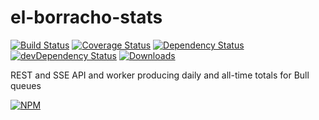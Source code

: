 # el-borracho-stats

[![Build Status][ci-master]][travis-ci]
[![Coverage Status][coverage-master]][coveralls]
[![Dependency Status][dependency]][david]
[![devDependency Status][dev-dependency]][david-dev]
[![Downloads][downloads]][npm]

REST and SSE API and worker producing daily and all-time totals for Bull queues

[![NPM][npm-stats]][npm]

  [ci-master]: https://img.shields.io/travis/nextorigin/el-borracho-stats/master.svg?style=flat-square
  [travis-ci]: https://travis-ci.org/nextorigin/el-borracho-stats
  [coverage-master]: https://img.shields.io/coveralls/nextorigin/el-borracho-stats/master.svg?style=flat-square
  [coveralls]: https://coveralls.io/r/nextorigin/el-borracho-stats
  [dependency]: https://img.shields.io/david/nextorigin/el-borracho-stats.svg?style=flat-square
  [david]: https://david-dm.org/nextorigin/el-borracho-stats
  [dev-dependency]: https://img.shields.io/david/dev/nextorigin/el-borracho-stats.svg?style=flat-square
  [david-dev]: https://david-dm.org/nextorigin/el-borracho-stats?type=dev
  [downloads]: https://img.shields.io/npm/dm/el-borracho-stats.svg?style=flat-square
  [npm]: https://www.npmjs.org/package/el-borracho-stats
  [npm-stats]: https://nodei.co/npm/el-borracho-stats.png?downloads=true&downloadRank=true&stars=true
